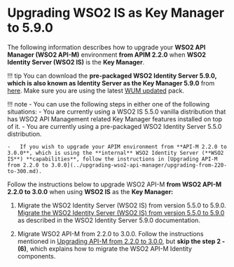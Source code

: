# Upgrading WSO2 IS as Key Manager to 5.9.0

The following information describes how to upgrade your **WSO2 API Manager (WSO2 API-M)** environment **from APIM 2.2.0** when **WSO2 Identity Server (WSO2 IS)** is the **Key Manager**.

!!! tip
    You can download the **pre-packaged WSO2 Identity Server 5.9.0, which is also known as Identity Server as the Key Manager 5.9.0** from [here](https://wso2.com/api-management/install/key-manager/). Make sure you are using the latest [WUM updated](https://docs.wso2.com/display/updates/Getting+Started) pack.

!!! note
    -   You can use the following steps in either one of the following situations:
        -   You are currently using a WSO2 IS 5.5.0 vanilla distribution that has WSO2 API Management related Key Manager features installed on top of it.
        -   You are currently using a pre-packaged WSO2 Identity Server 5.5.0 distribution.

    -   If you wish to upgrade your APIM environment from **API-M 2.2.0 to 3.0.0**, which is using the **internal** WSO2 Identity Server (**WSO2 IS**) **capabilities**, follow the instructions in [Upgrading API-M from 2.2.0 to 3.0.0](../upgrading-wso2-api-manager/upgrading-from-220-to-300.md).

Follow the instructions below to upgrade WSO2 API-M **from WSO2 API-M 2.2.0 to 3.0.0** when using **WSO2 IS** as the **Key Manager:**

1.  Migrate the WSO2 Identity Server (WSO2 IS) from version 5.5.0 to 5.9.0.
    [Migrate the WSO2 Identity Server (WSO2 IS) from version 5.5.0 to 5.9.0](https://is.docs.wso2.com/en/5.9.0/setup/migrating-to-590/) as described in the WSO2 Identity Server 5.9.0 documentation.

2.  Migrate WSO2 API-M from 2.2.0 to 3.0.0.
    Follow the instructions mentioned in [Upgrading API-M from 2.2.0 to 3.0.0](../upgrading-wso2-api-manager/upgrading-from-220-to-300.md), but **skip the step 2 - (6)**, which explains how to migrate the WSO2 API-M Identity components.
